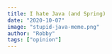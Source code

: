 ```yaml
---
title: I hate Java (and Spring)
date: "2020-10-07"
image: "stupid-java-meme.png"
author: "Robby"
tags: ["opinion"]
---
```

<!---->
<!-- - Oracle makes my life more difficult than it needs to be -->
<!---->
<!-- - The level of ceremony and boilerplate is out of control (Use Lombok!) -->
<!---->
<!-- * Spring was such a complicated framework that it needed a framework on top called Spring Boot and even that is kind of a pain so Spring Initializr (which is spelled dumb) has to exist -->
<!---->
<!-- * Also Annotations are too magical in Spring -->
<!---->
<!-- * I always have difficulty finding documentation that is either: -->
<!--   - A. Complete -->
<!--   - B. Relevant and updated -->
<!---->
<!-- - Maven and Gradle are a pain in the ass (also many teams use both which just adds to the complexity) -->
<!---->
<!-- - Which leads me to the fact that there is still no modern (usable) package manager -->
<!---->
<!-- - The mascot is dumb and idk what it's supposed to be -->
